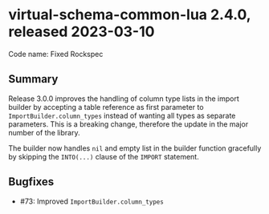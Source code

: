 # virtual-schema-common-lua 2.4.0, released 2023-03-10
 
Code name: Fixed Rockspec
 
## Summary

Release 3.0.0 improves the handling of column type lists in the import builder by accepting a table reference as first parameter to `ImportBuilder.column_types` instead of wanting all types as separate parameters. This is a breaking change, therefore the update in the major number of the library.

The builder now handles `nil` and empty list in the builder function gracefully by skipping the `INTO(...)` clause of the `IMPORT` statement.

## Bugfixes

* #73: Improved `ImportBuilder.column_types`